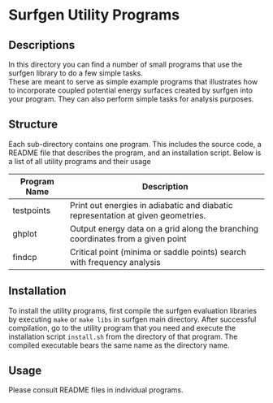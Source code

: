 Surfgen Utility Programs
========================

Descriptions
------------

In this directory you can find a number of small programs that use the surfgen library to do a few simple tasks.  
These are meant to serve as simple example programs that illustrates how to incorporate coupled potential energy
surfaces created by surfgen into your program.  They can also perform simple tasks for analysis purposes.

Structure
---------

Each sub-directory contains one program.  This includes the source code, a README file that describes the program,
and an installation script.  Below is a list of all utility programs and their usage

|  Program Name     |  Description                            
| ----------------- | --------------------------------------- 
|  testpoints       | Print out energies in adiabatic and diabatic representation at given geometries. 
|  ghplot           | Output energy data on a grid along the branching coordinates from a given point  
|  findcp           | Critical point (minima or saddle points) search with frequency analysis         

Installation
------------

To install the utility programs, first compile the surfgen evaluation libraries by executing `make` or `make libs`
in surfgen main directory.   After successful compilation, go to the utility program that you need and execute the
installation script `install.sh` from the directory of that program.  The compiled executable bears the same name as the directory name.

Usage
-----

Please consult README files in individual programs.
